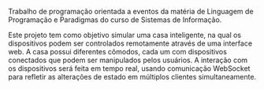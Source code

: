 Trabalho de programação orientada a eventos da matéria de Linguagem de Programação e Paradigmas do curso de Sistemas de Informação.

Este projeto tem como objetivo simular uma casa inteligente, na qual os dispositivos podem ser controlados remotamente através de uma interface web. A casa possui diferentes cômodos, cada um com dispositivos conectados que podem ser manipulados pelos usuários. A interação com os dispositivos será feita em tempo real, usando comunicação WebSocket para refletir as alterações de estado em múltiplos clientes simultaneamente.
